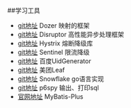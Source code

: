 ##学习工具
- [git地址](https://github.com/DozerMapper/dozer) Dozer 映射的框架
- [git地址](https://github.com/LMAX-Exchange/disruptor) Disruptor 高性能异步处理框架
- [git地址](https://github.com/Netflix/Hystrix/) Hystrix 熔断降级库
- [git地址](https://github.com/alibaba/Sentinel) Sentinel 限流降级
- [git地址](https://github.com/baidu/uid-generator) 百度UidGenerator
- [git地址](https://github.com/Meituan-Dianping/Leaf) 美团Leaf
- [git地址](https://github.com/sony/sonyflake) Snowflake go语言实现
- [git地址](https://github.com/p6spy/p6spy) p6spy 输出、打印sql
- [官网地址](https://mp.baomidou.com/) MyBatis-Plus